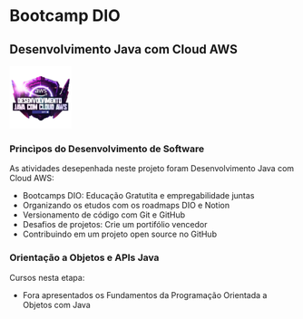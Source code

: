 <!--
<p><div><h1>Bootcamp</h1><img src="images/logo-dio.jpeg" width="90"/></div></p>
-->

# Bootcamp DIO

## Desenvolvimento Java com Cloud AWS
<img src="images/logo-bootcamp.webp" width="110" aligin="center"/>

### Princìpos do Desenvolvimento de Software
As atividades desepenhada neste projeto foram Desenvolvimento Java com Cloud AWS:
- Bootcamps DIO: Educação Gratutita e empregabilidade juntas
- Organizando os etudos com os roadmaps DIO e Notion
- Versionamento de código com Git e GitHub
- Desafios de projetos: Crie um portifólio vencedor
- Contribuindo em um projeto open source no GitHub

### Orientação a Objetos e APIs Java

Cursos nesta etapa:

+ Fora apresentados os Fundamentos da Programação Orientada a Objetos com Java
